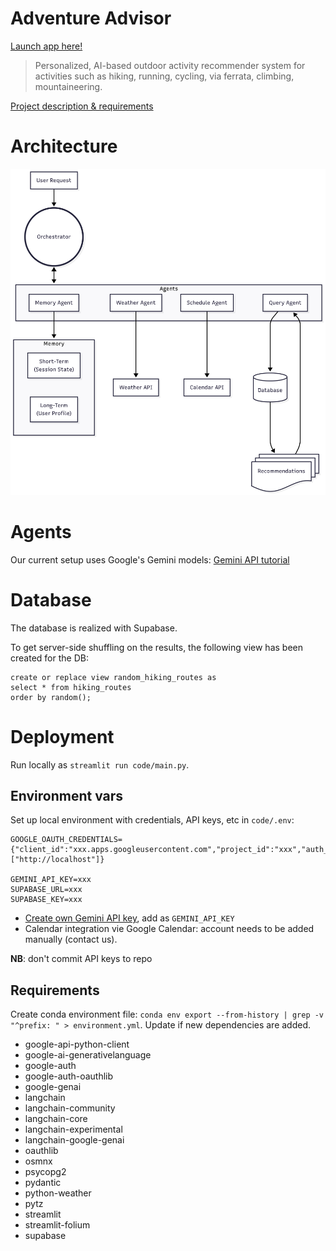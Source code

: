 # Adventure Advisor

[Launch app here!](https://adventure-advisor.streamlit.app/?embed=true)

> Personalized, AI-based outdoor activity recommender system for activities such as hiking, running, cycling, via ferrata, climbing, mountaineering.

[Project description & requirements](https://docs.google.com/document/d/1fnTi8bGLr4bmyiPhwUcyi8KCYAVgEAzMyFstvKaeqNs/edit?usp=sharing)

# Architecture
![Architecture](assets/architecture.png)

# Agents
Our current setup uses Google's Gemini models: [Gemini API tutorial](https://colab.research.google.com/github/google-gemini/cookbook/blob/main/quickstarts/Get_started.ipynb)

# Database
The database is realized with Supabase.

To get server-side shuffling on the results, the following view has been created for the DB:

```
create or replace view random_hiking_routes as
select * from hiking_routes
order by random();
```

# Deployment
Run locally as `streamlit run code/main.py`.

## Environment vars
Set up local environment with credentials, API keys, etc in `code/.env`:

```
GOOGLE_OAUTH_CREDENTIALS={"client_id":"xxx.apps.googleusercontent.com","project_id":"xxx","auth_uri":"https://accounts.google.com/o/oauth2/auth","token_uri":"https://oauth2.googleapis.com/token","auth_provider_x509_cert_url":"https://www.googleapis.com/oauth2/v1/certs","client_secret":"xxx","redirect_uris":["http://localhost"]}

GEMINI_API_KEY=xxx
SUPABASE_URL=xxx
SUPABASE_KEY=xxx
```

- [Create own Gemini API key](https://aistudio.google.com/app/apikey), add as `GEMINI_API_KEY`
- Calendar integration vie Google Calendar: account needs to be added manually (contact us).

**NB**: don't commit API keys to repo


## Requirements
Create conda environment file: `conda env export --from-history | grep -v "^prefix: " > environment.yml`. Update if new dependencies are added.

- google-api-python-client
- google-ai-generativelanguage
- google-auth
- google-auth-oauthlib
- google-genai
- langchain
- langchain-community
- langchain-core
- langchain-experimental
- langchain-google-genai
- oauthlib
- osmnx
- psycopg2
- pydantic
- python-weather
- pytz
- streamlit
- streamlit-folium
- supabase
